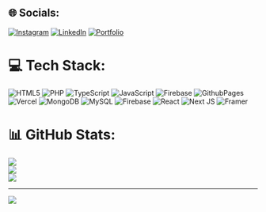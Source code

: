 ## 🌐 Socials:
[![Instagram](https://img.shields.io/badge/Instagram-%23E4405F.svg?logo=Instagram&logoColor=white)](https://instagram.com/__m.a.n.z.i) [![LinkedIn](https://img.shields.io/badge/LinkedIn-%230077B5.svg?logo=linkedin&logoColor=white)](https://linkedin.com/in/manzi-david-653769299/) [![Portfolio](https://img.shields.io/badge/Portfolio-%23000000.svg?logo=vercel&logoColor=white)](https://manzidavid3dportfolio.vercel.app/)

# 💻 Tech Stack:
![HTML5](https://img.shields.io/badge/html5-%23E34F26.svg?style=for-the-badge&logo=html5&logoColor=white) ![PHP](https://img.shields.io/badge/php-%23777BB4.svg?style=for-the-badge&logo=php&logoColor=white) ![TypeScript](https://img.shields.io/badge/typescript-%23007ACC.svg?style=for-the-badge&logo=typescript&logoColor=white) ![JavaScript](https://img.shields.io/badge/javascript-%23323330.svg?style=for-the-badge&logo=javascript&logoColor=%23F7DF1E) ![Firebase](https://img.shields.io/badge/firebase-%23039BE5.svg?style=for-the-badge&logo=firebase) ![GithubPages](https://img.shields.io/badge/github%20pages-121013?style=for-the-badge&logo=github&logoColor=white) ![Vercel](https://img.shields.io/badge/vercel-%23000000.svg?style=for-the-badge&logo=vercel&logoColor=white) ![MongoDB](https://img.shields.io/badge/MongoDB-%234ea94b.svg?style=for-the-badge&logo=mongodb&logoColor=white) ![MySQL](https://img.shields.io/badge/mysql-4479A1.svg?style=for-the-badge&logo=mysql&logoColor=white) ![Firebase](https://img.shields.io/badge/firebase-a08021?style=for-the-badge&logo=firebase&logoColor=ffcd34) ![React](https://img.shields.io/badge/react-%2320232a.svg?style=for-the-badge&logo=react&logoColor=%2361DAFB) ![Next JS](https://img.shields.io/badge/Next-black?style=for-the-badge&logo=next.js&logoColor=white) ![Framer](https://img.shields.io/badge/Framer-black?style=for-the-badge&logo=framer&logoColor=blue)

# 📊 GitHub Stats:
![](https://github-readme-stats.vercel.app/api?username=DLOADIN&theme=dark&hide_border=false&include_all_commits=false&count_private=false)<br/>
![](https://github-readme-streak-stats.herokuapp.com/?user=DLOADIN&theme=dark&hide_border=false)<br/>
![](https://github-readme-stats.vercel.app/api/top-langs/?username=DLOADIN&theme=dark&hide_border=false&include_all_commits=false&count_private=false&layout=compact)

---
[![](https://visitcount.itsvg.in/api?id=DLOADIN&icon=0&color=0)](https://visitcount.itsvg.in)

<!-- Proudly created with GPRM ( https://gprm.itsvg.in ) -->
